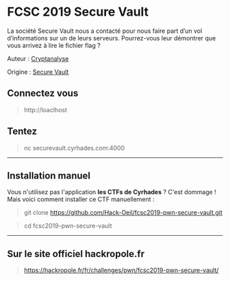 # FCSC 2019 Secure Vault

La société Secure Vault nous a contacté pour nous faire part d’un vol d’informations sur un de leurs serveurs. Pourrez-vous leur démontrer que vous arrivez à lire le fichier flag ?


Auteur : [Cryptanalyse](https://twitter.com/Cryptanalyse)

Origine : [Secure Vault](https://hackropole.fr/fr/challenges/pwn/fcsc2019-pwn-secure-vault/)


## Connectez vous
> http://loaclhost


## Tentez 
> nc securevault.cyrhades.com:4000



-----------

## Installation manuel
Vous n'utilisez pas l'application **les CTFs de Cyrhades** ? C'est dommage !
Mais voici comment installer ce CTF manuellement :

> git clone https://github.com/Hack-Oeil/fcsc2019-pwn-secure-vault.git

> cd fcsc2019-pwn-secure-vault


-----------

## Sur le site officiel hackropole.fr
> https://hackropole.fr/fr/challenges/pwn/fcsc2019-pwn-secure-vault/